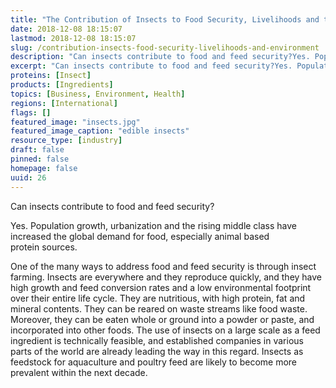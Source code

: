 ```yaml
---
title: "The Contribution of Insects to Food Security, Livelihoods and the Environment"
date: 2018-12-08 18:15:07
lastmod: 2018-12-08 18:15:07
slug: /contribution-insects-food-security-livelihoods-and-environment
description: "Can insects contribute to food and feed security?Yes. Population growth, urbanization and the rising middle class have increased the global demand for food, especially animal based protein sources."
excerpt: "Can insects contribute to food and feed security?Yes. Population growth, urbanization and the rising middle class have increased the global demand for food, especially animal based protein sources."
proteins: [Insect]
products: [Ingredients]
topics: [Business, Environment, Health]
regions: [International]
flags: []
featured_image: "insects.jpg"
featured_image_caption: "edible insects"
resource_type: [industry]
draft: false
pinned: false
homepage: false
uuid: 26
---
```

Can insects contribute to food and feed security?

Yes. Population growth, urbanization and the rising middle class have
increased the global demand for food, especially animal based
protein sources.

One of the many ways to address food and feed security is through insect
farming. Insects are everywhere and they reproduce quickly, and they
have high growth and feed conversion rates and a low environmental
footprint over their entire life cycle. They are nutritious, with high
protein, fat and mineral contents. They can be reared on waste streams
like food waste. Moreover, they can be eaten whole or ground into a
powder or paste, and incorporated into other foods. The use of insects
on a large scale as a feed ingredient is technically feasible, and
established companies in various parts of the world are already leading
the way in this regard. Insects as feedstock for aquaculture and poultry
feed are likely to become more prevalent within the next decade.
